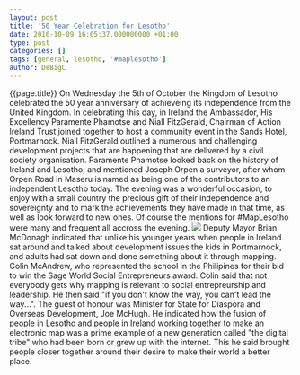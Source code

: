 ```yaml
---
layout: post
title: '50 Year Celebration for Lesotho'
date: 2016-10-09 16:05:37.000000000 +01:00
type: post
categories: []
tags: [general, lesotho, '#maplesotho']
author: DeBigC
---
```

{{page.title}}
On Wednesday the 5th of October the Kingdom of Lesotho celebrated the 50 year anniversary of achieveing its independence from the United Kingdom. In celebrating this day, in Ireland the Ambassador, His Excellency Paramente Phamotse and Niall FitzGerald, Chairman of Action Ireland Trust joined together to host a community event in the Sands Hotel, Portmarnock.
Niall FitzGerald outlined a numerous and challenging development projects that are happening that are delivered by a civil society organisation. Paramente Phamotse looked back on the history of Ireland and Lesotho, and mentioned Joseph Orpen a surveyor, after whom Orpen Road in Maseru is named as being one of the contributors to an independent Lesotho today.
The evening was a wonderful occasion, to enjoy with a small country the precious gift of their independence and sovereignty and to mark the achievements they have made in that time, as well as look forward to new ones. Of course the mentions for #MapLesotho were many and frequent all accross the evening.
![](http://imgur.com/a/a8r01)
Deputy Mayor Brian McDonagh indicated that unlike his younger years when people in Ireland sat around and talked about development issues the kids in Portmarnock, and adults had sat down and done something about it through mapping. Colin McAndrew, who represented the school in the Philipines for their bid to win the Sage World Social Entrepreneurs award. Colin said that not everybody gets why mapping is relevant to social entrepreurship and leadership. He then said "if you don't know the way, you can't lead the way...".
The guest of honour was Minister for State for Diaspora and Overseas Development, Joe McHugh. He indicated how the fusion of people in Lesotho and people in Ireland working together to make an electronic map was a prime example of a new generation called "the digital tribe" who had been born or grew up with the internet. This he said brought people closer together around their desire to make their world a better place.

